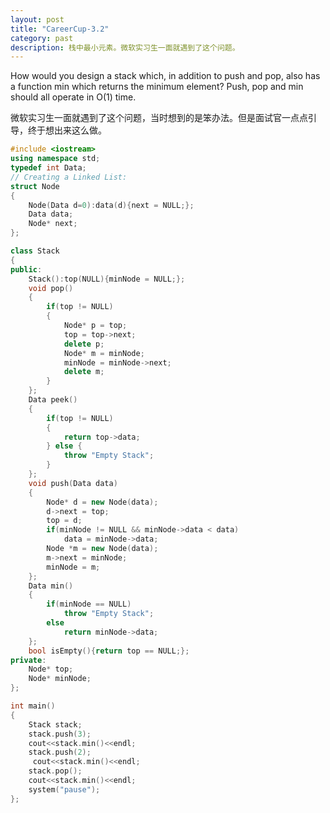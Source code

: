 ```yaml
---
layout: post
title: "CareerCup-3.2"
category: past
description: 栈中最小元素。微软实习生一面就遇到了这个问题。
---
```

How would you design a stack which, in addition to push and pop, also has a function 
min which returns the minimum element? Push, pop and min should all operate in 
O(1) time.

微软实习生一面就遇到了这个问题，当时想到的是笨办法。但是面试官一点点引导，终于想出来这么做。

```cpp
#include <iostream>
using namespace std;
typedef int Data;
// Creating a Linked List:
struct Node
{
    Node(Data d=0):data(d){next = NULL;};
    Data data;
    Node* next;
};

class Stack
{
public:
    Stack():top(NULL){minNode = NULL;};
    void pop()
    {
        if(top != NULL)
        {
            Node* p = top;
            top = top->next;
            delete p;
            Node* m = minNode;
            minNode = minNode->next;
            delete m;
        }
    };
    Data peek()
    {
        if(top != NULL)
        {
            return top->data;
        } else {
            throw "Empty Stack";
        }
    };
    void push(Data data)
    {
        Node* d = new Node(data);
        d->next = top;
        top = d;
        if(minNode != NULL && minNode->data < data)
            data = minNode->data;
        Node *m = new Node(data);
        m->next = minNode;
        minNode = m;
    };
    Data min()
    {
        if(minNode == NULL)
            throw "Empty Stack";
        else
            return minNode->data;
    }; 
    bool isEmpty(){return top == NULL;};
private:
    Node* top;
    Node* minNode;
};

int main()
{
    Stack stack;
    stack.push(3);
    cout<<stack.min()<<endl;
    stack.push(2);
     cout<<stack.min()<<endl;
    stack.pop();
    cout<<stack.min()<<endl;
    system("pause");
};
```